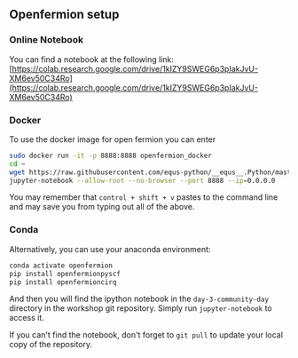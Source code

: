 
## Openfermion setup


### Online Notebook
You can find a notebook at the following link:
[https://colab.research.google.com/drive/1kIZY9SWEG6p3pIakJvU-XM6ev50C34Ro](https://colab.research.google.com/drive/1kIZY9SWEG6p3pIakJvU-XM6ev50C34Ro)


### Docker

To use the docker image for open fermion you can enter
```bash
sudo docker run -it -p 8888:8888 openfermion_docker
cd ~
wget https://raw.githubusercontent.com/equs-python/__equs__.Python/master/day-3-community-day/openfermion/open-fermion.ipynb
jupyter-notebook --allow-root --no-browser --port 8888 --ip=0.0.0.0
```

You may remember that `control + shift + v` pastes to the command line and may save you from typing out all of the above.

### Conda

Alternatively, you can use your anaconda environment:

```bash
conda activate openfermion
pip install openfermionpyscf
pip install openfermioncirq
```

And then you will find the ipython notebook in the `day-3-community-day` directory in the workshop git repository. Simply run `jupyter-notebook` to access it.

If you can't find the notebook, don't forget to `git pull` to update your local copy of the repository.
